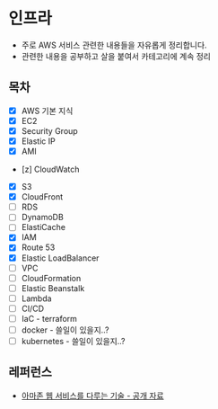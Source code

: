 # 인프라

- 주로 AWS 서비스 관련한 내용들을 자유롭게 정리합니다.
- 관련한 내용을 공부하고 살을 붙여서 카테고리에 계속 정리

## 목차

- [x] AWS 기본 지식
- [x] EC2
- [x] Security Group
- [x] Elastic IP
- [x] AMI
- [z] CloudWatch
- [x] S3
- [x] CloudFront
- [ ] RDS
- [ ] DynamoDB
- [ ] ElastiCache
- [x] IAM
- [x] Route 53
- [x] Elastic LoadBalancer
- [ ] VPC
- [ ] CloudFormation
- [ ] Elastic Beanstalk
- [ ] Lambda
- [ ] CI/CD
- [ ] IaC - terraform
- [ ] docker - 쓸일이 있을지..?
- [ ] kubernetes - 쓸일이 있을지..?

## 레퍼런스

- [아마존 웹 서비스를 다루는 기술 - 공개 자료](http://pyrasis.com/book/TheArtOfAmazonWebServices)